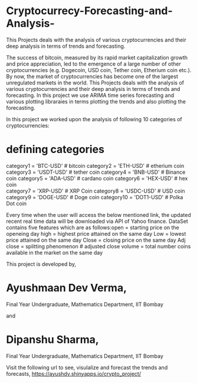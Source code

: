# Cryptocurrecy-Forecasting-and-Analysis-
This Projects deals with the analysis of various cryptocurrencies and their deep analysis in terms of trends and forecasting. 

The success of bitcoin, measured by its rapid market capitalization growth and price appreciation, led to the emergence of a large number of other cryptocurrencies (e.g. Dogecoin, USD coin, Tether coin, Etherium coin etc.). By now, the market of cryptocurrencies has become one of the largest unregulated markets in the world. This Projects deals with the analysis of various cryptocurrencies and their deep analysis in terms of trends and forecasting. In this project we use ARIMA time series forecasting and various plotting libraraies in terms plotting the trends and also plotting the forecasting.

In this project we worked upon the analysis of following 10 categories of cryptocurrencies:

# defining categories 

category1 = 'BTC-USD' # bitcoin
category2 = 'ETH-USD' # etherium coin
category3 = 'USDT-USD' # tether coin
category4 = 'BNB-USD' # Binance coin 
category5 = 'ADA-USD' # cardano coin 
category6 = 'HEX-USD' # hex coin  
category7 = 'XRP-USD' # XRP Coin 
category8 = 'USDC-USD' #  USD coin 
category9 = 'DOGE-USD' # Doge coin 
category10 = 'DOT1-USD' # Polka Dot coin 

Every time when the user will access the below mentioned link, the updated recent real time data will be downloaded via API of Yahoo finance. DataSet contains five features which are as follows:open = starting price on the openeing day 
high  = highest price attained on the same day 
Low = lowest price attained on the same day 
Close = closing price on the same day 
Adj close  = splitting phenomenon # adjusted close 
volume  = total number coins available in the market on the same day 

This project is developed by, 

# Ayushmaan Dev Verma,
Final Year Undergraduate,
Mathematics Department, IIT Bombay 

and 

# Dipanshu Sharma,
Final Year Undergraduate,
Mathematics Department, IIT Bombay 



Visit the following url to see, visulalize and forecast the trends and forecasts, https://ayushdv.shinyapps.io/crypto_project/
